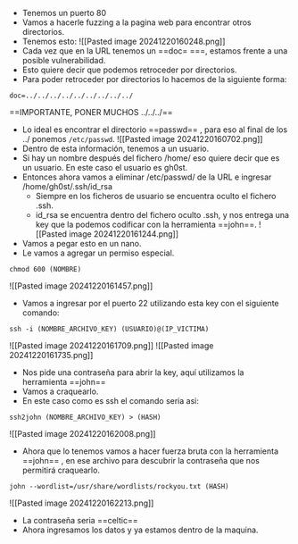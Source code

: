 - Tenemos un puerto 80
- Vamos a hacerle fuzzing a la pagina web para encontrar otros directorios.
- Tenemos esto:
![[Pasted image 20241220160248.png]]
- Cada vez que en la URL tenemos un ==doc= ===, estamos frente a una posible vulnerabilidad.
- Esto quiere decir que podemos retroceder por directorios.
- Para poder retroceder por directorios lo hacemos de la siguiente forma:
```
doc=../../../../../../../../../
```
==IMPORTANTE, PONER MUCHOS ../../../==
- Lo ideal es encontrar el directorio ==passwd== , para eso al final de los ../ ponemos `/etc/passwd`.
![[Pasted image 20241220160702.png]]
- Dentro de esta información, tenemos a un usuario.
- Si hay un nombre después del fichero /home/ eso quiere decir que es un usuario. En este caso el usuario es gh0st.
- Entonces ahora vamos a eliminar /etc/passwd/ de la URL e ingresar /home/gh0st/.ssh/id_rsa
	- Siempre en los ficheros de usuario se encuentra oculto el fichero .ssh.
	- id_rsa se encuentra dentro del fichero oculto .ssh, y nos entrega una key que la podemos codificar con la herramienta ==john==.
![[Pasted image 20241220161244.png]]
- Vamos a pegar esto en un nano.
- Le vamos a agregar un permiso especial.
```
chmod 600 (NOMBRE)
```
![[Pasted image 20241220161457.png]]
- Vamos a ingresar por el puerto 22 utilizando esta key con el siguiente comando:
```
ssh -i (NOMBRE_ARCHIVO_KEY) (USUARIO)@(IP_VICTIMA)
```
![[Pasted image 20241220161709.png]]
![[Pasted image 20241220161735.png]]
- Nos pide una contraseña para abrir la key, aquí utilizamos la herramienta ==john==
 - Vamos a craquearlo.
 - En este caso como es ssh el comando seria asi:
```
ssh2john (NOMBRE_ARCHIVO_KEY) > (HASH)
```
![[Pasted image 20241220162008.png]]
- Ahora que lo tenemos vamos a hacer fuerza bruta con la herramienta ==john== , en ese archivo para descubrir la contraseña que nos permitirá craquearlo.
```
john --wordlist=/usr/share/wordlists/rockyou.txt (HASH)
```
![[Pasted image 20241220162213.png]]
- La contraseña seria ==celtic==
- Ahora ingresamos los datos y ya estamos dentro de la maquina.